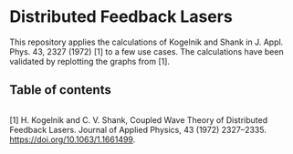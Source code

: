 # Distributed Feedback Lasers

This repository applies the calculations of Kogelnik and Shank in J. Appl. Phys. 43, 2327 (1972) [1] to a few use cases. 
The calculations have been validated by replotting the graphs from [1].


## Table of contents
```{tableofcontents}
```

[1] H. Kogelnik and C. V. Shank, Coupled Wave Theory of Distributed Feedback Lasers. Journal of Applied Physics, 43 (1972) 2327–2335. https://doi.org/10.1063/1.1661499.